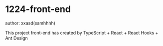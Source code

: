 # 1224-front-end

author: xxasd(samhhhh)

This project front-end has created by TypeScript + React + React Hooks + Ant Design
